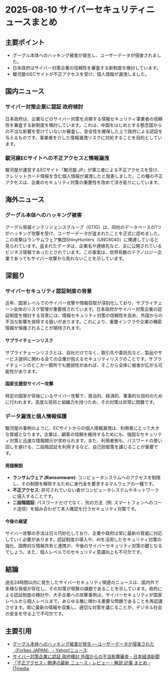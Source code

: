 # 2025-08-10 サイバーセキュリティニュースまとめ

## 主要ポイント

*   グーグル本体へのハッキング被害が発生し、ユーザーデータが侵害されました。
*   日本政府はサイバー対策企業の信頼性を審査する新制度を検討しています。
*   駿河屋のECサイトが不正アクセスを受け、個人情報が漏洩しました。

## 国内ニュース

### サイバー対策企業に認証 政府検討

日本政府は、企業などのサイバー対策を点検する情報セキュリティ事業者の信頼性を審査する新制度を検討しています。これは、中国をはじめとする懸念国からの不当な影響を受けていないか審査し、安全性を確保した上で政府による認証を与えるものです。事業者を介した情報漏洩リスクに対処することを目的としています。

### 駿河屋ECサイトへの不正アクセスと情報漏洩

駿河屋が運営するECサイト「駿河屋.JP」が第三者による不正アクセスを受け、クレジットカード情報を含む個人情報が漏洩したと発表しました。この種の不正アクセスは、企業のセキュリティ対策の重要性を改めて浮き彫りにしています。

## 海外ニュース

### グーグル本体へのハッキング被害

グーグル脅威インテリジェンスグループ（GTIG）は、同社のデータベースの1つがハッキング攻撃を受け、ユーザーデータが盗まれたことを正式に認めました。この攻撃はランサムウェア集団ShinyHunters（UNC6040）に関連していると見られています。盗まれたデータは、企業名や連絡先など、主に公開されているビジネス情報であったとされています。この事案は、世界有数のテクノロジー企業であってもサイバー攻撃から免れないことを示しています。

## 深掘り

### サイバーセキュリティ認証制度の背景

近年、国家レベルでのサイバー攻撃や情報窃取が深刻化しており、サプライチェーン全体のリスク管理が重要視されています。日本政府がサイバー対策企業の認証制度を検討する背景には、情報セキュリティ対策の信頼性を高め、外国からの不当な影響を排除する狙いがあります。これにより、重要インフラや企業の機密情報が保護されることが期待されます。

#### サプライチェーンリスク

サプライチェーンリスクとは、自社だけでなく、取引先や委託先など、製品やサービス提供に関わる全ての企業が抱えるセキュリティリスクのことです。サプライチェーンのどこか一箇所でも脆弱性があれば、そこから全体に被害が広がる可能性があります。

#### 国家支援型サイバー攻撃

特定の国家が背後にいるサイバー攻撃で、政治的、経済的、軍事的な目的のために行われます。高度な技術と組織力を持つため、その対策は非常に困難です。

### データ漏洩と個人情報保護

駿河屋の事例のように、ECサイトからの個人情報漏洩は、利用者にとって大きな脅威となります。企業は、顧客の信頼を維持するためにも、強固なセキュリティ対策と迅速な情報開示が求められます。また、利用者側も、パスワードの使い回しを避ける、二段階認証を利用するなど、自己防衛策を講じることが重要です。

#### 用語解説

*   **ランサムウェア (Ransomware)**: コンピュータシステムへのアクセスを制限し、その制限を解除するために身代金を要求するマルウェアの一種です。
*   **不正アクセス**: 許可されていない者がコンピュータシステムやネットワークに侵入することです。
*   **二段階認証**: パスワードだけでなく、別の方法（例: スマートフォンへのコード送信）を組み合わせて本人確認を行うセキュリティ対策です。

#### 今後の展望

サイバー攻撃の手法は日々巧妙化しており、企業や政府は常に最新の脅威に対応していく必要があります。認証制度の導入や、AIを活用したセキュリティ対策の強化、国際的な情報共有と連携が、今後のサイバーセキュリティ対策の鍵となるでしょう。また、個人レベルでのセキュリティ意識向上も不可欠です。

## 結論

過去24時間以内に発生したサイバーセキュリティ関連のニュースは、国内外で多様な脅威が存在し、その対策が喫緊の課題であることを示しています。政府による認証制度の検討や、大手企業への攻撃事例は、サイバーセキュリティが国家レベルから個人レベルまで、あらゆる層に関わる重要な問題であることを再認識させます。常に最新の情報を収集し、適切な対策を講じることが、デジタル社会の安全を守る上で不可欠です。

## 主要引用

*   [グーグル本体へのハッキング被害が発生──ユーザーデータが侵害された（Forbes JAPAN） - Yahoo!ニュース](https://news.yahoo.co.jp/articles/a4fd230e534b8c70a29f111bd80a72d0345b3ecb)
*   [サイバー対策企業に認証 政府検討 外国からの不当影響審査 - 日本経済新聞](https://www.nikkei.com/article/DGKKZO90590930Q5A810C2MM8000/)
*   [「不正アクセス」関連の最新 ニュース・レビュー・解説 記事 まとめ - ITmedia](https://www.itmedia.co.jp/keywords/illegalaccess.html)



